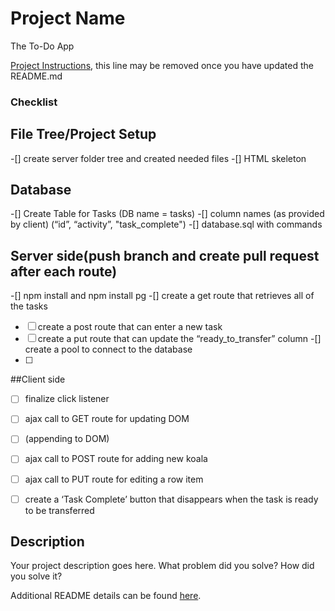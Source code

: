 # Project Name

The To-Do App

[Project Instructions](./INSTRUCTIONS.md), this line may be removed once you have updated the README.md

### Checklist

## File Tree/Project Setup
-[] create server folder tree and created needed files
-[] HTML skeleton

## Database
-[] Create Table for Tasks (DB name = tasks)
-[] column names (as provided by client) (“id”, “activity”, "task_complete")
-[] database.sql with commands

## Server side(push branch and create pull request after each route)
-[] npm install and npm install pg 
-[] create a get route that retrieves all of the tasks 
-[ ] create a post route that can enter a new task
-[ ] create a put route that can update the “ready_to_transfer” column
-[] create a pool to connect to the database
-[ ]

##Client side
-[ ] finalize click listener
-[ ] ajax call to GET route for updating DOM
-[ ] (appending to DOM)
-[ ] ajax call to POST route for adding new koala
-[ ] ajax call to PUT route for editing a row item
-[ ] create a ‘Task Complete’ button that disappears when the task is ready to be transferred 


## Description

Your project description goes here. What problem did you solve? How did you solve it?

Additional README details can be found [here](https://github.com/PrimeAcademy/readme-template/blob/master/README.md).
